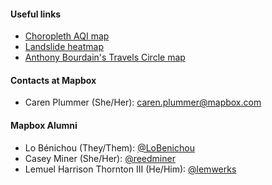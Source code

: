 #### Useful links
- [Choropleth AQI map](https://api.mapbox.com/styles/v1/lobenichou/cjjjj6c3825dc2ro2hofhnd3r.html?fresh=true&title=true&access_token=pk.eyJ1IjoibG9iZW5pY2hvdSIsImEiOiJjajdrb2czcDQwcHR5MnFycmhuZmo4eWwyIn0.nUf9dWGNVRnMApuhQ44VSw#3.7/38.547428/-97.309594/0
)
- [Landslide heatmap](https://api.mapbox.com/styles/v1/lobenichou/cjjjibpe231hc2ro0d0jbq5c2.html?fresh=true&title=true&access_token=pk.eyJ1IjoibG9iZW5pY2hvdSIsImEiOiJjajdrb2czcDQwcHR5MnFycmhuZmo4eWwyIn0.nUf9dWGNVRnMApuhQ44VSw#2.0/31.390369/-82.525044/0
)
- [Anthony Bourdain's Travels Circle map](https://api.mapbox.com/styles/v1/lobenichou/cjjlqxih14z5t2splp3aidmg9.html?fresh=true&title=true&access_token=pk.eyJ1IjoibG9iZW5pY2hvdSIsImEiOiJjajdrb2czcDQwcHR5MnFycmhuZmo4eWwyIn0.nUf9dWGNVRnMApuhQ44VSw#1.7/22.873539/-3.243042/0
)

#### Contacts at Mapbox
- Caren Plummer (She/Her): caren.plummer@mapbox.com

#### Mapbox Alumni
- Lo Bénichou (They/Them): [@LoBenichou](https://twitter.com/LoBenichou)
- Casey Miner (She/Her): [@reedminer](https://twitter.com/reedminer)
- Lemuel Harrison Thornton III (He/Him): [@lemwerks](https://twitter.com/lemwerks)
